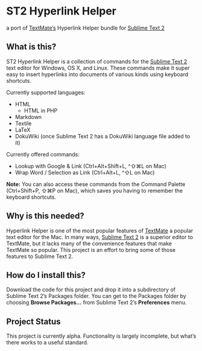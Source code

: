 ST2 Hyperlink Helper
====================

a port of [TextMate’s][tm] Hyperlink Helper bundle for [Sublime Text 2][st2]

What is this?
-------------

ST2 Hyperlink Helper is a collection of commands for the [Sublime Text 2][st2] text editor for Windows, OS X, and Linux. These commands make it super easy to insert hyperlinks into documents of various kinds using keyboard shortcuts.

Currently supported languages:

  * HTML
    * HTML in PHP
  * Markdown
  * Textile
  * LaTeX
  * DokuWiki (once Sublime Text 2 has a DokuWiki language file added to it)

Currently offered commands:

  * Lookup with Google & Link (Ctrl+Alt+Shift+L, ^⇧⌘L on Mac)
  * Wrap Word / Selection as Link (Ctrl+Alt+L, ^⇧L on Mac)

**Note:** You can also access these commands from the Command Palette (Ctrl+Shift+P, ⇧⌘P on Mac), which saves you having to remember the keyboard shortcuts.

Why is this needed?
-------------------

Hyperlink Helper is one of the most popular features of [TextMate][tm] a popular text editor for the Mac. In many ways, [Sublime Text 2][st2] is a superior editor to TextMate, but it lacks many of the convenience features that make TextMate so popular. This project is an effort to bring some of those features to Sublime Text 2.

How do I install this?
----------------------

Download the code for this project and drop it into a subdirectory of Sublime Text 2’s Packages folder. You can get to the Packages folder by choosing **Browse Packages…** from Sublime Text 2’s **Preferences** menu.

Project Status
--------------

This project is currently alpha. Functionality is largely incomplete, but what’s there works to a useful standard.

[st2]: http://www.sublimetext.com/2
[tm]: http://macromates.com/
